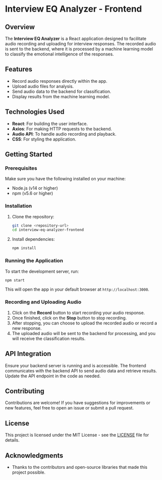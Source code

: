 # Interview EQ Analyzer - Frontend

## Overview

The **Interview EQ Analyzer** is a React application designed to facilitate audio recording and uploading for interview responses. The recorded audio is sent to the backend, where it is processed by a machine learning model to classify the emotional intelligence of the responses.

## Features

- Record audio responses directly within the app.
- Upload audio files for analysis.
- Send audio data to the backend for classification.
- Display results from the machine learning model.

## Technologies Used

- **React**: For building the user interface.
- **Axios**: For making HTTP requests to the backend.
- **Audio API**: To handle audio recording and playback.
- **CSS**: For styling the application.

## Getting Started

### Prerequisites

Make sure you have the following installed on your machine:

- Node.js (v14 or higher)
- npm (v5.6 or higher)

### Installation

1. Clone the repository:

   ```bash
   git clone <repository-url>
   cd interview-eq-analyzer-frontend
   ```

2. Install dependencies:

   ```bash
   npm install
   ```

### Running the Application

To start the development server, run:

```bash
npm start
```

This will open the app in your default browser at `http://localhost:3000`.

### Recording and Uploading Audio

1. Click on the **Record** button to start recording your audio response.
2. Once finished, click on the **Stop** button to stop recording.
3. After stopping, you can choose to upload the recorded audio or record a new response.
4. The uploaded audio will be sent to the backend for processing, and you will receive the classification results.

## API Integration

Ensure your backend server is running and is accessible. The frontend communicates with the backend API to send audio data and retrieve results. Update the API endpoint in the code as needed.

## Contributing

Contributions are welcome! If you have suggestions for improvements or new features, feel free to open an issue or submit a pull request.

## License

This project is licensed under the MIT License - see the [LICENSE](LICENSE) file for details.

## Acknowledgments

- Thanks to the contributors and open-source libraries that made this project possible.
